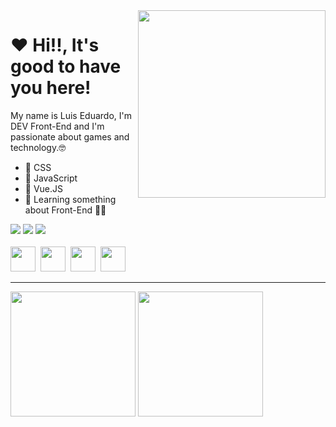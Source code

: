 <img src="banner.gif" width="300px" align="right">

# ❤ Hi!!, It's good to have you here! 
My name is Luis Eduardo, I'm DEV Front-End and I'm passionate about games and technology.🤓 

- 💙 CSS
- 💛 JavaScript
- 💚 Vue.JS
- 💜 Learning something about Front-End 👨‍💻



<div> 
  <a href="https://www.instagram.com/luicodigo/" target="_blank"><img src="https://img.shields.io/badge/-Instagram-%23E4405F?style=for-the-badge&logo=instagram&logoColor=white" target="_blank"></a>
  <a href = "mailto:luiscodigo@gmail.com"><img src="https://img.shields.io/badge/-Gmail-%23333?style=for-the-badge&logo=gmail&logoColor=white" target="_blank"></a>
  <a href="https://www.linkedin.com/in/luicodigo-undefined-7928882a0/" target="_blank"><img src="https://img.shields.io/badge/-LinkedIn-%230077B5?style=for-the-badge&logo=linkedin&logoColor=white" target="_blank"></a> 
 </div>
<br>
<div>
<img src="https://cdn.jsdelivr.net/gh/devicons/devicon/icons/html5/html5-original.svg" width="40px" heigth="40px"/>&nbsp
<img src="https://cdn.jsdelivr.net/gh/devicons/devicon/icons/css3/css3-original.svg" width="40px" heigth="40px"/>&nbsp
<img src="https://cdn.jsdelivr.net/gh/devicons/devicon/icons/javascript/javascript-original.svg" width="40px" heigth="40px"/>&nbsp
<img src="https://cdn.jsdelivr.net/gh/devicons/devicon/icons/vuejs/vuejs-original.svg" width="40px" heigth="40px"/>&nbsp
          
</div>

---

<div align = "left">
<img height = "200em" src="https://github-readme-stats.vercel.app/api/top-langs/?username=Luicodigo&show_icons=true&theme=bear&count_private=true"/>
<img height = "200em" src="https://github-readme-stats.vercel.app/api?username=Luicodigo&show_icons=true&show_icons=true&theme=bear&count_private=true" />
</div>
